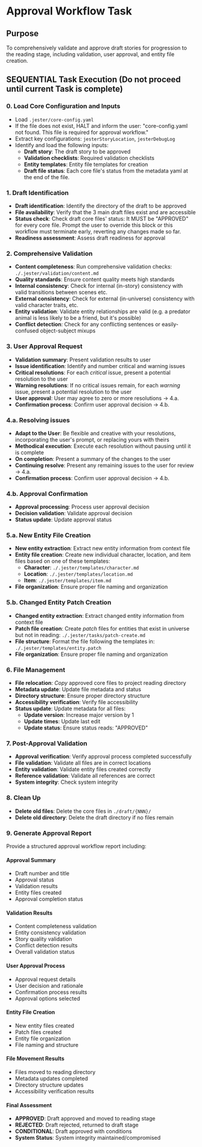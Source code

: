 

# Approval Workflow Task

## Purpose

To comprehensively validate and approve draft stories for progression to the reading stage, including validation, user approval, and entity file creation.

## SEQUENTIAL Task Execution (Do not proceed until current Task is complete)

### 0. Load Core Configuration and Inputs

- Load `.jester/core-config.yaml`
- If the file does not exist, HALT and inform the user: "core-config.yaml not found. This file is required for approval workflow."
- Extract key configurations: `jesterStoryLocation`, `jesterDebugLog`
- Identify and load the following inputs:
  - **Draft story**: The draft story to be approved
  - **Validation checklists**: Required validation checklists
  - **Entity templates**: Entity file templates for creation
  - **Draft file status**: Each core file's status from the metadata yaml at the end of the file.

### 1. Draft Identification

- **Draft identification**: Identify the directory of the draft to be approved
- **File availability**: Verify that the 3 main draft files exist and are accessible
- **Status check**: Check draft core files' status: It MUST be "APPROVED" for every core file. Prompt the user to override this block or this workflow must terminate early, reverting any changes made so far.
- **Readiness assessment**: Assess draft readiness for approval

### 2. Comprehensive Validation

- **Content completeness**: Run comprehensive validation checks: `./.jester/validation/content.md`
- **Quality standards**: Ensure content quality meets high standards
- **Internal consistency**: Check for internal (in-story) consistency with valid transitions between scenes etc.
- **External consistency**: Check for external (in-universe) consistency with valid character traits, etc.
- **Entity validation**: Validate entity relationships are valid (e.g. a predator animal is less likely to be a friend, but it's possible)
- **Conflict detection**: Check for any conflicting sentences or easily-confused object-subject mixups

### 3. User Approval Request

- **Validation summary**: Present validation results to user
- **Issue identification**: Identify and number critical and warning issues
- **Critical resolutions**: For each *critical* issue, present a potential resolution to the user
- **Warning resolutions**: If no critical issues remain, for each *warning* issue, present a potential resolution to the user
- **User approval**: User may agree to zero or more resolutions -> 4.a.
- **Confirmation process**: Confirm user approval decision -> 4.b.

### 4.a. Resolving issues

- **Adapt to the User**: Be flexible and creative with your resolutions, incorporating the user's prompt, or replacing yours with theirs
- **Methodical execution**: Execute each resolution without pausing until it is complete
- **On completion**: Present a summary of the changes to the user
- **Continuing resolve**: Present any remaining issues to the user for review -> 4.a.
- **Confirmation process**: Confirm user approval decision -> 4.b.

### 4.b. Approval Confirmation

- **Approval processing**: Process user approval decision
- **Decision validation**: Validate approval decision
- **Status update**: Update approval status

### 5.a. New Entity File Creation

- **New entity extraction**: Extract new entity information from context file
- **Entity file creation**: Create new individual character, location, and item files based on one of these templates:
  - **Character**: `./.jester/templates/character.md`
  - **Location**: `./.jester/templates/location.md`
  - **Item**: `./.jester/templates/item.md`
- **File organization**: Ensure proper file naming and organization

### 5.b. Changed Entity Patch Creation

- **Changed entity extraction**: Extract changed entity information from context file
- **Patch file creation**: Create *patch* files for entities that exist in universe but not in reading: `./.jester/tasks/patch-create.md`
- **File structure**: Format the file following the templates in: `./.jester/templates/entity.patch`
- **File organization**: Ensure proper file naming and organization

### 6. File Management

- **File relocation**: *Copy* approved core files to project reading directory
- **Metadata update**: Update file metadata and status
- **Directory structure**: Ensure proper directory structure
- **Accessibility verification**: Verify file accessibility
- **Status update**: Update metadata for all files:
  - **Update version**: Increase major version by 1
  - **Update times**: Update last edit
  - **Update status**: Ensure status reads: "APPROVED"

### 7. Post-Approval Validation

- **Approval verification**: Verify approval process completed successfully
- **File validation**: Validate all files are in correct locations
- **Entity validation**: Validate entity files created correctly
- **Reference validation**: Validate all references are correct
- **System integrity**: Check system integrity

### 8. Clean Up

- **Delete old files**: Delete the core files in `./draft/{NNN}/`
- **Delete old directory**: Delete the draft directory if no files remain

### 9. Generate Approval Report

Provide a structured approval workflow report including:

#### Approval Summary
- Draft number and title
- Approval status
- Validation results
- Entity files created
- Approval completion status

#### Validation Results
- Content completeness validation
- Entity consistency validation
- Story quality validation
- Conflict detection results
- Overall validation status

#### User Approval Process
- Approval request details
- User decision and rationale
- Confirmation process results
- Approval options selected

#### Entity File Creation
- New entity files created
- Patch files created
- Entity file organization
- File naming and structure

#### File Movement Results
- Files moved to reading directory
- Metadata updates completed
- Directory structure updates
- Accessibility verification results

#### Final Assessment
- **APPROVED**: Draft approved and moved to reading stage
- **REJECTED**: Draft rejected, returned to draft stage
- **CONDITIONAL**: Draft approved with conditions
- **System Status**: System integrity maintained/compromised
